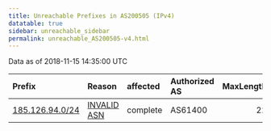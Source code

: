 ```yaml
---
title: Unreachable Prefixes in AS200505 (IPv4)
datatable: true
sidebar: unreachable_sidebar
permalink: unreachable_AS200505-v4.html
---
```


Data as of 2018-11-15 14:35:00 UTC


<div class="datatable-begin"></div>

| Prefix                                                   | Reason                                                                                                  | affected   | Authorized AS   |   MaxLength | Anchor                                         |   unreachable /24s |
|:---------------------------------------------------------|:--------------------------------------------------------------------------------------------------------|:-----------|:----------------|------------:|:-----------------------------------------------|-------------------:|
| [185.126.94.0/24](https://stat.ripe.net/185.126.94.0/24) | [INVALID ASN](https://rpki-validator.ripe.net/announcement-preview?asn=AS200505&prefix=185.126.94.0/24) | complete   | AS61400         |          22 | [RIPE](unreachable_RIPE_NCC_RPKI_Root-v4.html) |                  1 |

<div class="datatable-end"></div>